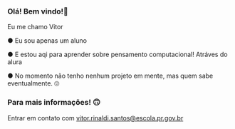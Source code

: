 ### Olá! Bem vindo!🤗
Eu me chamo Vitor

● Eu sou apenas um aluno

● E estou aqi para aprender sobre pensamento computacional! Atráves do alura

● No momento não tenho nenhum projeto em mente, mas quem sabe eventualmente. 🙄

### Para mais informações!  🙃
Entrar em contato com vitor.rinaldi.santos@escola.pr.gov.br
